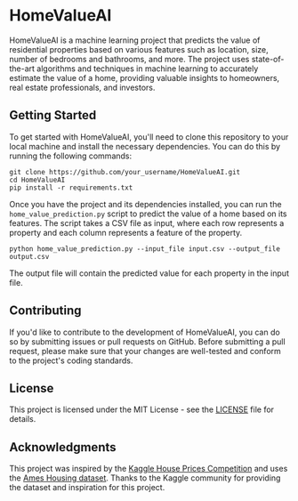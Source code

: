 <!DOCTYPE html>
<html>

<head>
  <meta charset="UTF-8">
  
</head>

<body>
  <h1>HomeValueAI</h1>
  <p>HomeValueAI is a machine learning project that predicts the value of residential properties based on various features such as location, size, number of bedrooms and bathrooms, and more. The project uses state-of-the-art algorithms and techniques in machine learning to accurately estimate the value of a home, providing valuable insights to homeowners, real estate professionals, and investors.</p>

  <h2>Getting Started</h2>
  <p>To get started with HomeValueAI, you'll need to clone this repository to your local machine and install the necessary dependencies. You can do this by running the following commands:</p>

  <pre><code>git clone https://github.com/your_username/HomeValueAI.git
cd HomeValueAI
pip install -r requirements.txt
</code></pre>

  <p>Once you have the project and its dependencies installed, you can run the <code>home_value_prediction.py</code> script to predict the value of a home based on its features. The script takes a CSV file as input, where each row represents a property and each column represents a feature of the property.</p>

  <pre><code>python home_value_prediction.py --input_file input.csv --output_file output.csv
</code></pre>

  <p>The output file will contain the predicted value for each property in the input file.</p>

  <h2>Contributing</h2>
  <p>If you'd like to contribute to the development of HomeValueAI, you can do so by submitting issues or pull requests on GitHub. Before submitting a pull request, please make sure that your changes are well-tested and conform to the project's coding standards.</p>

  <h2>License</h2>
  <p>This project is licensed under the MIT License - see the <a href="LICENSE">LICENSE</a> file for details.</p>

  <h2>Acknowledgments</h2>
  <p>This project was inspired by the <a href="https://www.kaggle.com/c/house-prices-advanced-regression-techniques">Kaggle House Prices Competition</a> and uses the <a href="https://www.kaggle.com/c/house-prices-advanced-regression-techniques/data">Ames Housing dataset</a>. Thanks to the Kaggle community for providing the dataset and inspiration for this project.</p>
</body>

</html>
